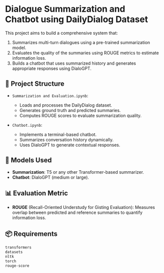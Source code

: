 # Dialogue Summarization and Chatbot using DailyDialog Dataset

This project aims to build a comprehensive system that:
1. Summarizes multi-turn dialogues using a pre-trained summarization model.
2. Evaluates the quality of the summaries using ROUGE metrics to estimate information loss.
3. Builds a chatbot that uses summarized history and generates appropriate responses using DialoGPT.

## 📁 Project Structure

- `Summarization and Evaluation.ipynb`: 
  - Loads and processes the DailyDialog dataset.
  - Generates ground truth and predicted summaries.
  - Computes ROUGE scores to evaluate summarization quality.

- `Chatbot.ipynb`: 
  - Implements a terminal-based chatbot.
  - Summarizes conversation history dynamically.
  - Uses DialoGPT to generate contextual responses.

## 🧠 Models Used
- **Summarization**: T5 or any other Transformer-based summarizer.
- **Chatbot**: DialoGPT (medium or large).

## 📊 Evaluation Metric
- **ROUGE** (Recall-Oriented Understudy for Gisting Evaluation): Measures overlap between predicted and reference summaries to quantify information loss.

## 📦 Requirements

```bash
transformers
datasets
nltk
torch
rouge-score
